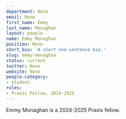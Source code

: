 ```yaml
---
department: None
email: None
first_name: Emmy
last_name: Monaghan
layout: people
name: Emmy Monaghan
position: None
short_bio: 'A short one-sentence bio.'
slug: emmy-monaghan
status: current
twitter: None
website: None
people-category:
- student
roles:
- Praxis Fellow, 2024-2025
---
```

Emmy Monaghan is a 2024-2025 Praxis fellow.
